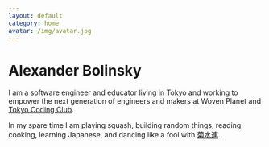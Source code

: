```yaml
---
layout: default
category: home
avatar: /img/avatar.jpg
---
```


# Alexander Bolinsky

I am a software engineer and educator living in Tokyo and working to empower the next generation of engineers and makers at Woven Planet and [Tokyo Coding Club](https://tokyocodingclub.co.jp/).

In my spare time I am playing squash, building random things, reading, cooking, learning Japanese, and dancing like a fool with [菊水連](https://www.kikusuiren.com/).

